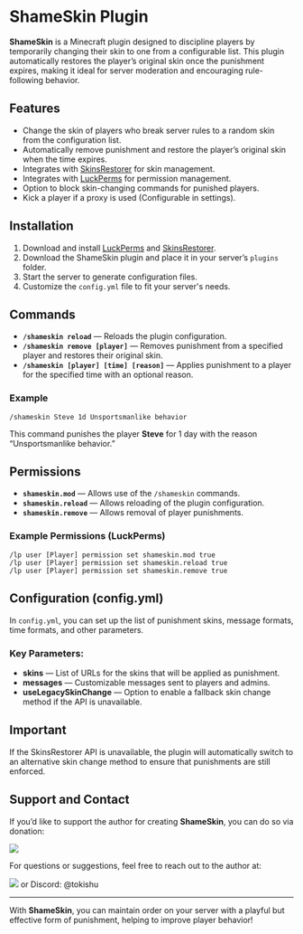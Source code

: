# ShameSkin Plugin

**ShameSkin** is a Minecraft plugin designed to discipline players by temporarily changing their skin to one from a configurable list. This plugin automatically restores the player’s original skin once the punishment expires, making it ideal for server moderation and encouraging rule-following behavior.

## Features

- Change the skin of players who break server rules to a random skin from the configuration list.
- Automatically remove punishment and restore the player’s original skin when the time expires.
- Integrates with [SkinsRestorer](https://www.spigotmc.org/resources/skinsrestorer.2124/) for skin management.
- Integrates with [LuckPerms](https://www.spigotmc.org/resources/luckperms.28140/) for permission management.
- Option to block skin-changing commands for punished players.
- Kick a player if a proxy is used (Configurable in settings).

## Installation

1. Download and install [LuckPerms](https://www.spigotmc.org/resources/luckperms.28140/) and [SkinsRestorer](https://www.spigotmc.org/resources/skinsrestorer.2124/).
2. Download the ShameSkin plugin and place it in your server’s `plugins` folder.
3. Start the server to generate configuration files.
4. Customize the `config.yml` file to fit your server's needs.

## Commands

- **`/shameskin reload`** — Reloads the plugin configuration.
- **`/shameskin remove [player]`** — Removes punishment from a specified player and restores their original skin.
- **`/shameskin [player] [time] [reason]`** — Applies punishment to a player for the specified time with an optional reason.

### Example

```plaintext
/shameskin Steve 1d Unsportsmanlike behavior
```

This command punishes the player **Steve** for 1 day with the reason “Unsportsmanlike behavior.”

## Permissions

- **`shameskin.mod`** — Allows use of the `/shameskin` commands.
- **`shameskin.reload`** — Allows reloading of the plugin configuration.
- **`shameskin.remove`** — Allows removal of player punishments.

### Example Permissions (LuckPerms)

```plaintext
/lp user [Player] permission set shameskin.mod true
/lp user [Player] permission set shameskin.reload true
/lp user [Player] permission set shameskin.remove true
```

## Configuration (config.yml)

In `config.yml`, you can set up the list of punishment skins, message formats, time formats, and other parameters.

### Key Parameters:

- **skins** — List of URLs for the skins that will be applied as punishment.
- **messages** — Customizable messages sent to players and admins.
- **useLegacySkinChange** — Option to enable a fallback skin change method if the API is unavailable.

## Important

If the SkinsRestorer API is unavailable, the plugin will automatically switch to an alternative skin change method to ensure that punishments are still enforced.

## Support and Contact

If you’d like to support the author for creating **ShameSkin**, you can do so via donation:

[![](https://img.shields.io/badge/PayPal-003087?logo=paypal&logoColor=fff)](https://www.paypal.com/donate/?hosted_button_id=4HLK2VRT6PF8A)

For questions or suggestions, feel free to reach out to the author at:

[![](https://img.shields.io/badge/Telegram-2CA5E0?logo=telegram&logoColor=white)](https://t.me/TodNacht)
or Discord: @tokishu

---

With **ShameSkin**, you can maintain order on your server with a playful but effective form of punishment, helping to improve player behavior!
